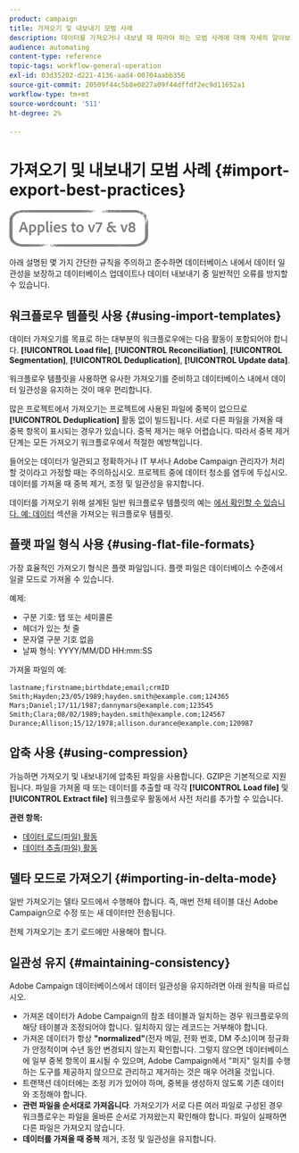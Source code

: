 ```yaml
---
product: campaign
title: 가져오기 및 내보내기 모범 사례
description: 데이터를 가져오거나 내보낼 때 따라야 하는 모범 사례에 대해 자세히 알아보십시오.
audience: automating
content-type: reference
topic-tags: workflow-general-operation
exl-id: 03d35202-d221-4136-aad4-00704aabb356
source-git-commit: 20509f44c5b8e0827a09f44dffdf2ec9d11652a1
workflow-type: tm+mt
source-wordcount: '511'
ht-degree: 2%

---
```


# 가져오기 및 내보내기 모범 사례 {#import-export-best-practices}

![](../../assets/common.svg)

아래 설명된 몇 가지 간단한 규칙을 주의하고 준수하면 데이터베이스 내에서 데이터 일관성을 보장하고 데이터베이스 업데이트나 데이터 내보내기 중 일반적인 오류를 방지할 수 있습니다.

## 워크플로우 템플릿 사용 {#using-import-templates}

데이터 가져오기를 목표로 하는 대부분의 워크플로우에는 다음 활동이 포함되어야 합니다. **[!UICONTROL Load file]**, **[!UICONTROL Reconciliation]**, **[!UICONTROL Segmentation]**, **[!UICONTROL Deduplication]**, **[!UICONTROL Update data]**.

워크플로우 템플릿을 사용하면 유사한 가져오기를 준비하고 데이터베이스 내에서 데이터 일관성을 유지하는 것이 매우 편리합니다.

많은 프로젝트에서 가져오기는 프로젝트에 사용된 파일에 중복이 없으므로 **[!UICONTROL Deduplication]** 활동 없이 빌드됩니다. 서로 다른 파일을 가져올 때 중복 항목이 표시되는 경우가 있습니다. 중복 제거는 매우 어렵습니다. 따라서 중복 제거 단계는 모든 가져오기 워크플로우에서 적절한 예방책입니다.

들어오는 데이터가 일관되고 정확하거나 IT 부서나 Adobe Campaign 관리자가 처리할 것이라고 가정할 때는 주의하십시오. 프로젝트 중에 데이터 청소를 염두에 두십시오. 데이터를 가져올 때 중복 제거, 조정 및 일관성을 유지합니다.

데이터를 가져오기 위해 설계된 일반 워크플로우 템플릿의 예는 [에서 확인할 수 있습니다. 예: 데이터](../../platform/using/creating-import-export-templates.md) 섹션을 가져오는 워크플로우 템플릿.

## 플랫 파일 형식 사용 {#using-flat-file-formats}

가장 효율적인 가져오기 형식은 플랫 파일입니다. 플랫 파일은 데이터베이스 수준에서 일괄 모드로 가져올 수 있습니다.

예제:

* 구분 기호: 탭 또는 세미콜론
* 헤더가 있는 첫 줄
* 문자열 구분 기호 없음
* 날짜 형식: YYYY/MM/DD HH:mm:SS

가져올 파일의 예:

```
lastname;firstname;birthdate;email;crmID
Smith;Hayden;23/05/1989;hayden.smith@example.com;124365
Mars;Daniel;17/11/1987;dannymars@example.com;123545
Smith;Clara;08/02/1989;hayden.smith@example.com;124567
Durance;Allison;15/12/1978;allison.durance@example.com;120987
```

## 압축 사용 {#using-compression}

가능하면 가져오기 및 내보내기에 압축된 파일을 사용합니다. GZIP은 기본적으로 지원됩니다. 파일을 가져올 때 또는 데이터를 추출할 때 각각 **[!UICONTROL Load file]** 및 **[!UICONTROL Extract file]** 워크플로우 활동에서 사전 처리를 추가할 수 있습니다.

**관련 항목:**

* [데이터 로드(파일) 활동](../../workflow/using/data-loading--file-.md)
* [데이터 추출(파일) 활동](../../workflow/using/extraction--file-.md)

## 델타 모드로 가져오기 {#importing-in-delta-mode}

일반 가져오기는 델타 모드에서 수행해야 합니다. 즉, 매번 전체 테이블 대신 Adobe Campaign으로 수정 또는 새 데이터만 전송됩니다.

전체 가져오기는 초기 로드에만 사용해야 합니다.

## 일관성 유지 {#maintaining-consistency}

Adobe Campaign 데이터베이스에서 데이터 일관성을 유지하려면 아래 원칙을 따르십시오.

* 가져온 데이터가 Adobe Campaign의 참조 테이블과 일치하는 경우 워크플로우의 해당 테이블과 조정되어야 합니다. 일치하지 않는 레코드는 거부해야 합니다.
* 가져온 데이터가 항상 **&quot;normalized&quot;**(전자 메일, 전화 번호, DM 주소)이며 정규화가 안정적이며 수년 동안 변경되지 않는지 확인합니다. 그렇지 않으면 데이터베이스에 일부 중복 항목이 표시될 수 있으며, Adobe Campaign에서 &quot;퍼지&quot; 일치를 수행하는 도구를 제공하지 않으므로 관리하고 제거하는 것은 매우 어려울 것입니다.
* 트랜잭션 데이터에는 조정 키가 있어야 하며, 중복을 생성하지 않도록 기존 데이터와 조정해야 합니다.
* **관련 파일을 순서대로 가져옵니다**. 가져오기가 서로 다른 여러 파일로 구성된 경우 워크플로우는 파일을 올바른 순서로 가져왔는지 확인해야 합니다. 파일이 실패하면 다른 파일은 가져오지 않습니다.
* **데이터를 가져올 때 중복** 제거, 조정 및 일관성을 유지합니다.
